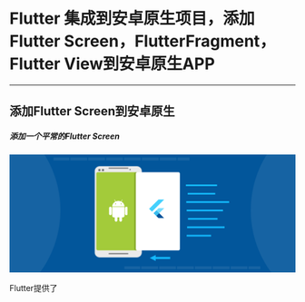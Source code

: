 # Flutter 集成到安卓原生项目，添加Flutter Screen，FlutterFragment，Flutter View到安卓原生APP

------

## 添加Flutter Screen到安卓原生

##### 添加一个平常的Flutter Screen

![](./assets/add-single-flutter-screen_header.png)

Flutter提供了 
